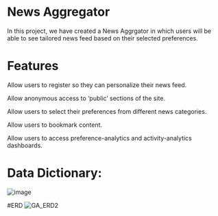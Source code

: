 # News Aggregator
In this project, we have created a News Aggrgator in which users will be able to see tailored news feed based on their selected preferences.




# Features

Allow users to register so they can personalize their news feed. ​

Allow anonymous access to ‘public’ sections of the site. ​

Allow users to select their preferences from different news categories. ​

Allow users to bookmark content. ​

Allow users to access preference-analytics and activity-analytics dashboards. ​








# Data Dictionary:

![image](https://github.com/user-attachments/assets/feb933d6-dca3-4596-b84a-3933cc533f0b)
















#ERD
![GA_ERD2](https://github.com/user-attachments/assets/7cd69ff8-81a9-4eb5-a53e-e7faab4d10fe)
